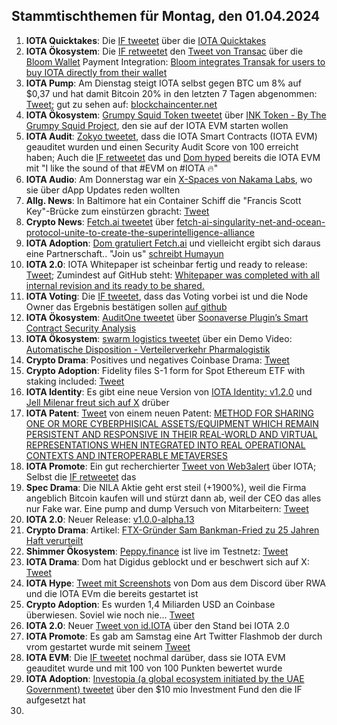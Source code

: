 ## Stammtischthemen für Montag, den 01.04.2024

1. **IOTA Quicktakes**: Die [IF tweetet](https://x.com/iota/status/1772201836205715790?s=20) über die [IOTA Quicktakes]()
2. **IOTA Ökosystem**: Die [IF retweetet](https://x.com/iota/status/1772510902442500574?s=20) den [Tweet von Transac](https://x.com/Transak/status/1772314314822594813?s=20) über die [Bloom Wallet](https://twitter.com/bloomwalletio) Payment Integration: [Bloom integrates Transak for users to buy IOTA directly from their wallet](https://transak.com/blog/bloom-integrates-transak-for-users-to-buy-iota)
3. **IOTA Pump**: Am Dienstag steigt IOTA selbst gegen BTC um 8% auf $0,37 und hat damit Bitcoin 20% in den letzten 7 Tagen abgenommen: [Tweet](https://x.com/Vrom14286662/status/1772532208193896877?s=20); gut zu sehen auf: [blockchaincenter.net](https://www.blockchaincenter.net/)
4. **IOTA Ökosystem**: [Grumpy Squid Token tweetet](https://x.com/Grumpy__Squid/status/1772341340069662767?s=20) über [INK Token - By The Grumpy Squid Project](https://medium.com/@munkiiminter/ink-token-90b7f643fa15), den sie auf der IOTA EVM starten wollen
5. **IOTA Audit**: [Zokyo tweetet](https://x.com/zokyo_io/status/1772582213978116277?s=20), dass die IOTA Smart Contracts (IOTA EVM) geauditet wurden und einen Security Audit Score von 100 erreicht haben; Auch die [IF retweetet](https://x.com/iota/status/1772583890860884308?s=20) das und [Dom hyped](https://x.com/DomSchiener/status/1772587071376433540?s=20) bereits die IOTA EVM mit "I like the sound of that #EVM on #IOTA 🔥"
6. **IOTA Audio**: Am Donnerstag war ein [X-Spaces von Nakama Labs](https://x.com/hoss_crypto/status/1772993492840526093?s=20), wo sie über dApp Updates reden wollten
7. **Allg. News**: In Baltimore hat ein Container Schiff die "Francis Scott Key"-Brücke zum einstürzen gbracht: [Tweet](https://x.com/Morbidful/status/1772548669272723954?s=20)
8. **Crypto News**: [Fetch.ai tweetet](https://x.com/Fetch_ai/status/1772980804496290083?s=20) über [fetch-ai-singularity-net-and-ocean-protocol-unite-to-create-the-superintelligence-alliance](https://fetch.ai/blog/fetch-ai-singularity-net-and-ocean-protocol-unite-to-create-the-superintelligence-alliance)
9. **IOTA Adoption**: [Dom gratuliert Fetch.ai](https://x.com/DomSchiener/status/1773015829900042700?s=20) und vielleicht ergibt sich daraus eine Partnerschaft.. "Join us" [schreibt Humayun](https://x.com/HMsheikh4/status/1772995245040427462?s=20)
10. **IOTA 2.0**: IOTA Whitepaper ist scheinbar fertig und ready to release: [Tweet](https://x.com/Hensel65003504/status/1772970358708011254?s=20); Zumindest auf GitHub steht: [Whitepaper was completed with all internal revision and its ready to be shared.](https://github.com/iotaledger/iota-core/issues/667#issuecomment-2022654031)
11. **IOTA Voting**: Die [IF tweetet](https://x.com/iota/status/1772893706720317746?s=20), dass das Voting vorbei ist und die Node Owner das Ergebnis bestätigen sollen [auf github](https://github.com/iota-community/governance-participation-events/pull/9)
12. **IOTA Ökosystem**: [AuditOne tweetet](https://x.com/auditone_team/status/1772948159834005851?s=20) über [Soonaverse Plugin’s Smart Contract Security Analysis](https://www.youtube.com/watch?v=JYImDKL1RP0)
13. **IOTA Ökosystem**: [swarm logistics tweetet](https://x.com/SwarmLogistics/status/1773024887365341528?s=20) über ein Demo Video: [Automatische Disposition - Verteilerverkehr Pharmalogistik](https://www.youtube.com/watch?v=JbjVybJDU20)
14. **Crypto Drama**: Positives und negatives Coinbase Drama: [Tweet](https://x.com/hoss_crypto/status/1772993492840526093?s=20)
15. **Crypto Adoption**: Fidelity files S-1 form for Spot Ethereum ETF with staking included: [Tweet](https://x.com/WatcherGuru/status/1772999593577390172?s=20)
16. **IOTA Identity**: Es gibt eine neue Version von [IOTA Identity: v1.2.0](https://github.com/iotaledger/identity.rs/releases/tag/v1.2.0) und [Jell Milenar freut sich auf X](https://x.com/JelleFm/status/1773333095082520784?s=20) drüber
17. **IOTA Patent**: [Tweet](https://x.com/Wondere12985276/status/1773053360649773557?s=20) von einem neuen Patent: [METHOD FOR SHARING ONE OR MORE CYBERPHISICAL ASSETS/EQUIPMENT WHICH REMAIN PERSISTENT AND RESPONSIVE IN THEIR REAL-WORLD AND VIRTUAL REPRESENTATIONS WHEN INTEGRATED INTO REAL OPERATIONAL CONTEXTS AND INTEROPERABLE METAVERSES](https://worldwide.espacenet.com/patent/search/family/084359850/publication/WO2024057259A1?q=pn%3DWO2024057259A1)
19. **IOTA Promote**: Ein gut recherchierter [Tweet von Web3alert](https://x.com/theweb3alert/status/1773044503596982705?s=20) über IOTA; Selbst die [IF retweetet](https://x.com/iota/status/1773266034524406239?s=20s) das
20. **Spec Drama**: Die NILA Aktie geht erst steil (+1900%), weil die Firma angeblich Bitcoin kaufen will und stürzt dann ab, weil der CEO das alles nur Fake war. Eine pump and dump Versuch von Mitarbeitern: [Tweet](https://x.com/BitcoinNewsCom/status/1773008984514961766?s=20)
21. **IOTA 2.0**: Neuer Release: [v1.0.0-alpha.13](https://github.com/iotaledger/iota-core/releases/tag/v1.0.0-alpha.13)
22. **Crypto Drama**: Artikel: [FTX-Gründer Sam Bankman-Fried zu 25 Jahren Haft verurteilt](https://www.blocktrainer.de/ftx-gruender-sam-bankman-fried-zu-25-jahren-haft-verurteilt/)
23. **Shimmer Ökosystem**: [Peppy.finance](https://www.peppy.finance/) ist live im Testnetz: [Tweet](https://x.com/KryptoniteAli/status/1773314966411530423?s=20)
24. **IOTA Drama**: Dom hat Digidus geblockt und er beschwert sich auf X: [Tweet](https://x.com/DigidusPrime/status/1773395675180601831?s=20)
25. **IOTA Hype**: [Tweet mit Screenshots](https://x.com/Vrom14286662/status/1773728808652222600?s=20) von Dom aus dem Discord über RWA und die IOTA EVm die bereits gestartet ist
26. **Crypto Adoption**: Es wurden 1,4 Miliarden USD an Coinbase überwiesen. Soviel wie noch nie... [Tweet](https://x.com/Vivek4real_/status/1773731066441863302?s=20)
27. **IOTA 2.0**: Neuer [Tweet von id.IOTA](https://x.com/id_iota/status/1773838843025744385?s=20) über den Stand bei IOTA 2.0
28. **IOTA Promote**: Es gab am Samstag eine Art Twitter Flashmob der durch vrom gestartet wurde mit seinem [Tweet](https://x.com/Vrom14286662/status/1774000096188735711?s=20)
29. **IOTA EVM**: Die [IF tweetet](https://x.com/iota/status/1774074102153695446?s=20) nochmal darüber, dass sie IOTA EVM geauditet wurde und mit 100 von 100 Punkten bewertet wurde
30. **IOTA Adoption**: [Investopia (a global ecosystem initiated by the UAE Government) tweetet](https://x.com/investopia_ae/status/1774047037924745574?s=20) über den $10 mio Investment Fund den die IF aufgesetzt hat
31. 
